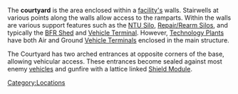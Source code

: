 The **courtyard** is the area enclosed within a
[facility's](facilities.md) walls. Stairwells at various points
along the walls allow access to the ramparts. Within the walls are
various support features such as the [NTU Silo](NTU_Silo.md),
[Repair/Rearm Silos](Repair/Rearm_Silo.md), and typically the
[BFR Shed](BFR_Shed.md) and [Vehicle
Terminal](Vehicle_Terminal.md). However, [Technology
Plants](Technology_Plant.md) have both Air and Ground [Vehicle
Terminals](Vehicle_Terminal.md) enclosed in the main structure.

The Courtyard has two arched entrances at opposite corners of the base,
allowing vehicular access. These entrances become sealed against most
enemy [vehicles](vehicle.md) and gunfire with a lattice linked
[Shield Module](Shield_Module.md).

[Category:Locations](Category:Locations.md)
